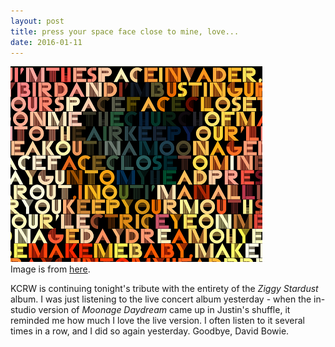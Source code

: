 ```yaml
---
layout: post
title: press your space face close to mine, love...
date: 2016-01-11
---
```


<img src="/images/2016-01/moonage-daydream.png" width="80%" height="80%"/>
<figcaption class="caption">Image is from <a href="http://www.roboticewe.com/moonage-daydream/">here</a>.</figcaption>

KCRW is continuing tonight's tribute with the entirety of the *Ziggy Stardust* album. I was just listening to the live concert album yesterday - when the in-studio version of *Moonage Daydream* came up in Justin's shuffle, it reminded me how much I love the live version. I often listen to it several times in a row, and I did so again yesterday. Goodbye, David Bowie.
